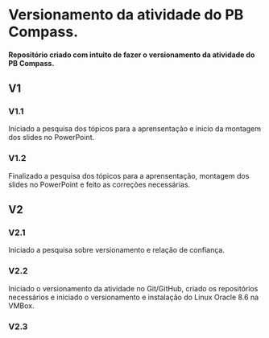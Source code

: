 # Versionamento da atividade do PB Compass.  
#### Repositório criado com intuito de fazer o versionamento da atividade do PB Compass. ####

## **V1**

### V1.1  
Iniciado a pesquisa dos tópicos para a aprensentação e inicio da montagem dos slides no PowerPoint.

### V1.2  
Finalizado a pesquisa dos tópicos para a aprensentação, montagem dos slides no PowerPoint e feito as correções necessárias.


## **V2**

### V2.1  
Iniciado a pesquisa sobre versionamento e relação de confiança.

### V2.2  
Iniciado o versionamento da atividade no Git/GitHub, criado os repositórios necessários e iniciado o versionamento e instalação do Linux Oracle 8.6 na VMBox.

### V2.3   
